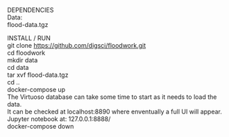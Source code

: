 DEPENDENCIES  
Data:  
flood-data.tgz  

INSTALL / RUN  
git clone https://github.com/digsci/floodwork.git  
cd floodwork   
mkdir data   
cd data  
tar xvf flood-data.tgz  
cd ..  
docker-compose up  
The Virtuoso database can take some time to start as it needs to load the data.  
It can be checked at localhost:8890 where enventually a full UI will appear.  
Jupyter notebook at: 127.0.0.1:8888/  
docker-compose down  
